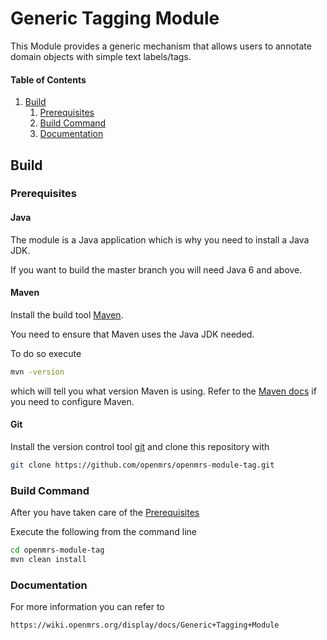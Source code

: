 # Generic Tagging Module
This Module provides a generic mechanism that allows users to annotate domain objects with simple text labels/tags. 
#### Table of Contents

1. [Build](#build)
   1. [Prerequisites](#prerequisites)
   2. [Build Command](#build-command)
   3. [Documentation](#documentation)

## Build
### Prerequisites

#### Java

The module is a Java application which is why you need to install a Java JDK.

If you want to build the master branch you will need Java 6 and above.

#### Maven

Install the build tool [Maven](https://maven.apache.org/).

You need to ensure that Maven uses the Java JDK needed.

To do so execute

```bash
mvn -version
```

which will tell you what version Maven is using. Refer to the [Maven docs](https://maven.apache.org/configure.html) if you need to configure Maven.

#### Git

Install the version control tool [git](https://git-scm.com/) and clone this repository with

```bash
git clone https://github.com/openmrs/openmrs-module-tag.git
```

### Build Command

After you have taken care of the [Prerequisites](#prerequisites)

Execute the following from the command line

```bash
cd openmrs-module-tag
mvn clean install
```

### Documentation
For more information you can refer to 

```bash
https://wiki.openmrs.org/display/docs/Generic+Tagging+Module
```